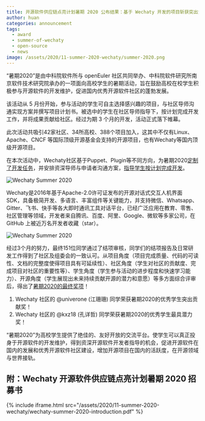 ```yaml
---
title: 开源软件供应链点亮计划暑期 2020 公布结果：基于 Wechaty 开发的项目斩获突出贡献奖和最具潜力两大奖项！
author: huan
categories: announcement
tags:
  - award
  - summer-of-wechaty
  - open-source
  - news
image: /assets/2020/11-summer-2020-wechaty/summer-2020.png
---
```


“暑期2020”是由中科院软件所与 openEuler 社区共同举办、中科院软件研究所南京软件技术研究院承办的一项面向高校学生的暑期活动，旨在鼓励高校在校学生积极参与开源软件的开发维护，促进国内优秀开源软件社区的蓬勃发展。

该活动从 5 月份开始，参与活动的学生可自主选择感兴趣的项目，与社区导师沟通实现方案并撰写项目计划书。被选中的学生在社区导师指导下，按计划完成开发工作，并将成果贡献给社区。经过为期 3 个月的开发，活动正式落下帷幕。

此次活动共吸引42家社区、34所高校、388个项目加入，这其中不仅有Linux、Apache、CNCF 等国际顶级开源基金会支持的开源项目，也有Wechaty等国内顶级开源项目。

在本次活动中，Wechaty社区基于Puppet、Plugin等不同方向，为暑期2020[定制了开发任务](https://github.com/wechaty/summer-of-code/issues/3)，并安排资深导师与申请者沟通方案，[指导学生按计划完成开发](https://github.com/wechaty/summer-of-code/issues/17)。

![Wechaty Summer 2020](/assets/2020/11-summer-2020-wechaty/wechaty-logo.png)

Wechaty是2016年基于Apache-2.0许可证发布的开源对话式交互人机界面SDK，具备极简开发、多语言、丰富组件等关键能力，并支持微信、Whatsapp、Gitter、飞书、快手等各大即时通讯工具对话平台，已经广泛应用在教育、零售、社区管理等领域，开发者来自腾讯、百度、阿里、Google、微软等多家公司，在 GitHub 上被近万名开发者收藏（star）。

![Wechaty Summer 2020](/assets/2020/11-summer-2020-wechaty/student-project-list.png)

经过3个月的努力，最终151位同学通过了结项审核，同学们的结项报告及日常研发工作得到了社区及组委会的一致认可。从项目角度（项目完成质量、代码的可读性、文档的完整度使得项目具有可延续性）、社区角度（学生对社区的贡献度、完成项目对社区的重要性等）、学生角度（学生参与活动的进步程度和快速学习能力）、开源角度（学生展现出未来持续贡献开源的潜力和意愿）等多方面综合评审后，得出了[暑期2020的最终奖项](https://isrc.iscas.ac.cn/summer2020/#/announcement)！

1. Wechaty 社区的 @univerone (江珊珊) 同学荣获暑期2020的优秀学生突出贡献奖！
1. Wechaty 社区的 @kxz18 (孔详哲) 同学荣获暑期2020的优秀学生最具潜力奖！

“暑期2020”为高校学生提供了绝佳的、友好开放的交流平台。使学生可以真正投身于开源软件的开发维护，得到资深开源软件开发者指导的机会，促进开源软件在国内的发展和优秀开源软件社区建设，增加开源项目在国内的活跃度，在开源领域与世界接轨。

## 附：Wechaty 开源软件供应链点亮计划暑期 2020 招募书

{% include iframe.html src="/assets/2020/11-summer-2020-wechaty/wechaty-summer-2020-introduction.pdf" %}
